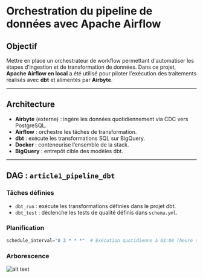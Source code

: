 # Orchestration du pipeline de données avec Apache Airflow

## Objectif

Mettre en place un orchestrateur de workflow permettant d'automatiser les étapes d’ingestion et de transformation de données. Dans ce projet, **Apache Airflow en local** a été utilisé pour piloter l'exécution des traitements réalisés avec **dbt** et alimentés par **Airbyte**.

---

## Architecture

- **Airbyte** (externe) : ingère les données quotidiennement via CDC vers PostgreSQL.
- **Airflow** : orchestre les tâches de transformation.
- **dbt** : exécute les transformations SQL sur BigQuery.
- **Docker** : conteneurise l’ensemble de la stack.
- **BigQuery** : entrepôt cible des modèles dbt.

---

## DAG : `article1_pipeline_dbt`

### Tâches définies

- `dbt_run` : exécute les transformations définies dans le projet dbt.
- `dbt_test` : déclenche les tests de qualité définis dans `schema.yml`.

### Planification

```python
schedule_interval="0 3 * * *"  # Exécution quotidienne à 03:00 (heure serveur)
```

### Arborescence

![alt text](image.png)

